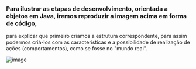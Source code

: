 ### Para ilustrar as etapas de desenvolvimento, orientada a objetos em Java, iremos reproduzir a imagem acima em forma de código, 
para explicar que primeiro criamos a estrutura correspondente, para assim podermos criá-los com as características e a possibilidade de 
realização de ações (comportamentos), como se fosse no "mundo real".

![image](https://github.com/user-attachments/assets/eae099b3-c962-44e3-81a9-89bf688e9345)
